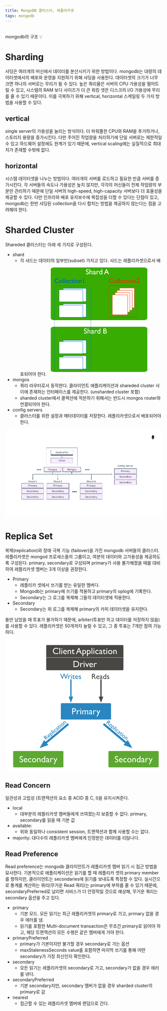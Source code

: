 ```yaml
---
title: MongoDB 클러스터, 레플리카셋
tags: mongodb
---
```


<br/>
mongodb의 구조 💡 <br/>
<!--more-->

# Sharding
샤딩은 여러개의 머신에서 데이터를 분산시키기 위한 방법이다. mongodb는 대량의 데이터셋에서의 배포와 운영을 지원하기 위해 샤딩을 사용한다.
데이터셋의 크기가 너무 크면 하나의 서버로는 무리가 될 수 있다. 높은 쿼리율은 서버의 CPU 가용성을 떨어트릴 수 있고, 시스템의 RAM 보다 사이즈가 더 큰 워킹 셋은 디스크의 I/O 가용성에 무리를 줄 수 있기 때문이다.
이를 극복하기 위해 vertical, horizontal 스케일링 두 가지 방법을 사용할 수 있다.

## vertical
single server의 가용성을 늘리는 방식이다. 더 파워풀한 CPU와 RAM을 추가하거나, 스토리지 용량을 증가시킨다.
다만 주어진 작업량을 처리하기에 단일 서버로는 제한적일 수 있고 하드웨어 설정에도 한계가 있기 때문에, vertical scaling에는 실질적으로 최대치가 존재할 수밖에 없다.

## horizontal
시스템 데이터셋을 나누는 방법이다. 여러개의 서버를 로드하고 필요한 만큼 서버를 증가시킨다. 각 서버들의 속도나 가용성은 높지 않지만, 각각의 머신들이 전체 작업량의 부분만 관리하기 때문에 단일 서버의 high-speed, high-capacity 서버보다 더 효율성을 제공할 수 있다.
다만 인프라와 배포 유지보수에 복잡성을 더할 수 있다는 단점이 있고, mongodb는 한번 샤딩된 collection을 다시 합치는 방법을 제공하지 않는다는 점을 고려해야 한다.

# Sharded Cluster
Shareded 클러스터는 아래 세 가지로 구성된다.

- shard
  - 각 샤드는 데이터의 일부만(subset) 가지고 있다. 샤드는 레플리카셋으로서 배포되어야 한다.
![img_1.png](../assets/images/shard.png)
- mongos
  - 쿼리 라우터로서 동작한다. 클라이언트 애플리케이션과 shareded cluster 사이에 존재하는 인터페이스를 제공한다. (unsharded cluster 포함)
  - sharded cluster에서 콜렉션에 적븐하기 위해서는 반드시 mongos router와 연결되어야 한다.
- config servers
  - 클러스터를 위한 설정과 메타데이터를 저장한다. 레플리카셋으로서 배포되어야 한다.

![img.png](../assets/images/shared_cluster.png)

# Replica Set
복제(replication)와 장애 극복 기능 (failover)을 가진 mongodb 서버들의 클러스터.
레플리카셋은 mongod 프로세스들의 그룹이고, 여분의 데이터와 고가용성을 제공하도록 구성된다. primary, secondary로 구성되며 primary가 사용 불가해졌을 때를 대비하여 레플리카셋 멤버는 3개 이상을 권장한다.

- Primary
  - 레플리카 셋에서 쓰기를 받는 유일한 멤버다.
  - Mongodb는 primary에 쓰기를 적용하고 primary의 oplog에 기록한다.
  - Secondary는 그 로그를 복제해 그들의 데이터셋에 적용한다.
- Secondary
  - Secondary는 위 로그를 복제해 primary의 카피 데이터셋을 유지한다.

둘만 남았을 때 투표가 불가하기 때문에, arbiter(투표만 하고 데이터를 저장하지 않음)를 사용할 수 있다. 레플리카셋은 50개까지 늘릴 수 있고, 그 중 투표는 7개만 참여 가능하다.

![img_1.png](../assets/images/img_1.png)

## Read Concern
일관성과 고립성 (트랜잭션의 요소 중 ACID 중 C, I)을 유지시켜준다.
- local
  - 대부분의 레플리카셋 멤버들에게 쓰여졌는지 보증할 수 없다. primary, secondary를 읽을 때 기본 값
- available:
  - 위와 동일하나 consistent session, 트랜잭션과 함께 사용할 수는 없다.
- majority: 대다수의 레플리카셋 멤버에게 인정받은 데이터를 리턶나다.

## Read Preference
Read preference는 mongodb 클라이언트가 레플리카셋 멤버 읽기 시 접근 방법을 묘사한다.
기본적으로 애플리케이션은 읽기를 할 때 레플리카 셋의 primary member를 향하지만, 클라이언트는 secondaries에 읽기를 보내도록 특정할 수 있다.
실시간으로 통계를 계산하는 쿼리(무거운 Read 쿼리)는 primary에 부하를 줄 수 있기 때문에, secondaryPreferred로 날리면 서비스가 더 안정적일 것으로 예상해, 무거운 쿼리는 secondary 옵션을 주고 있다.

- primary
  - 기본 모드. 모든 읽기는 최근 레플리카셋의 primary로 가고, primary 없을 경우 에러를 냄.
  - 읽기를 포함한 Multi-document transaction은 무조건 primary로 읽어야 하고, 해당 트랜잭션의 모든 수행은 같은 멤버에게 가야 한다.
- primaryPreferred
  - primary가 기본이지만 불가할 경우 secondary로 가는 옵션
  - maxStalenessSeconds value를 포함하면 마지막 쓰기를 통해 어떤 secondary가 가장 최신인지 확인한다.
- secondary
  - 모든 읽기는 레플리카셋의 secondary로 가고, secondary가 없을 경우 에러를 낸다.
- secondaryPreferred
  - 기본 secondary지만, secondary 멤버가 없을 경우 sharded cluster의 primary로 감
- nearest
  - 접근할 수 있는 레플리카셋 멤버에 랜덤으로 간다.
